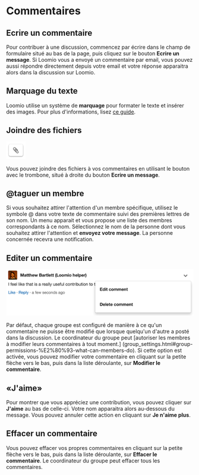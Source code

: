 # Commentaires

## Ecrire un commentaire

Pour contribuer à une discussion, commencez par écrire dans le champ de formulaire situé au bas de la page, puis cliquez sur le bouton **Ecrire un message**. Si Loomio vous a envoyé un commentaire par email, vous pouvez aussi répondre directement depuis votre email et votre réponse apparaitra alors dans la discussion sur Loomio.

## Marquage du texte

Loomio utilise un système de **marquage** pour formater le texte et insérer des images. Pour plus d'informations, lisez [ce guide](https://www.loomio.org/markdown).

## Joindre des fichiers

<img class="screenshot" alt="Attachment icon" src="attachment_icon.png" />

Vous pouvez joindre des fichiers à vos commentaires en utilisant le bouton avec le trombone, situé à droite du bouton **Ecrire un message**.

## @taguer un membre

Si vous souhaitez attirer l'attention d'un membre spécifique, utilisez le symbole @ dans votre texte de commentaire suivi des premières lettres de son nom. Un menu apparait et vous propose une liste des membres correspondants à ce nom. Sélectionnez le nom de la personne dont vous souhaitez attirer l'attention et **envoyez votre message**. La personne concernée recevra une notification.

## Editer un commentaire

<img class="screenshot" alt="Comment options dropdown" src="edit_comment.png" />

Par défaut, chaque groupe est configuré de manière à ce qu'un commentaire ne puisse être modifié que lorsque quelqu'un d'autre a posté dans la discussion. Le coordinateur du groupe peut [autoriser les membres à modifier leurs commentaires à tout moment.] (group_settings.html#group-permissions-%E2%80%93-what-can-members-do). Si cette option est activée, vous pouvez modifier votre commentaire en cliquant sur la petite flèche vers le bas, puis dans la liste déroulante, sur **Modifier le commentaire**.

## «J'aime»

Pour montrer que vous appréciez une contribution, vous pouvez cliquer sur **J'aime** au bas de celle-ci. Votre nom apparaitra alors au-dessous du message. Vous pouvez annuler cette action en cliquant sur **Je n'aime plus**.

## Effacer un commentaire

Vous pouvez effacer vos propres commentaires en cliquant sur la petite flèche vers le bas, puis dans la liste déroulante, sur **Effacer le commentaire**. Le coordinateur du groupe peut effacer tous les commentaires.


